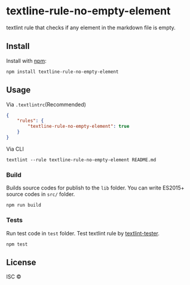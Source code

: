 # textline-rule-no-empty-element

textlint rule that checks if any element in the markdown file is empty.

## Install

Install with [npm](https://www.npmjs.com/):

    npm install textline-rule-no-empty-element

## Usage

Via `.textlintrc`(Recommended)

```json
{
    "rules": {
        "textline-rule-no-empty-element": true
    }
}
```

Via CLI

```
textlint --rule textline-rule-no-empty-element README.md
```

### Build

Builds source codes for publish to the `lib` folder.
You can write ES2015+ source codes in `src/` folder.

    npm run build

### Tests

Run test code in `test` folder.
Test textlint rule by [textlint-tester](https://github.com/textlint/textlint-tester).

    npm test

## License

ISC © 
